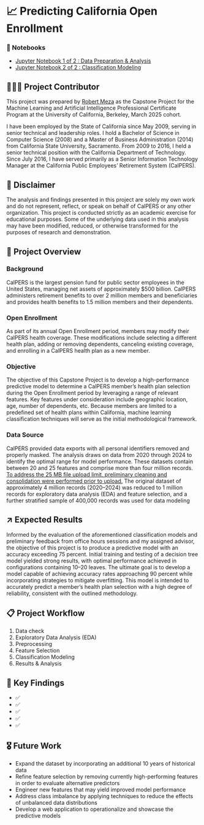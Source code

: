 # 📈 Predicting California Open Enrollment

### 📖 Notebooks
- [Jupyter Notebook 1 of 2 : Data Preparation & Analysis](capstone_1_of_2.ipynb)
- [Jupyter Notebook 2 of 2 : Classification Modeling](capstone_2_of_2.ipynb) 

## 🙋🏻‍♂️ Project Contributor
This project was prepared by  [Robert Meza](https://www.linkedin.com/in/robmeza/) as the Capstone Project for the Machine Learning and Artificial Intelligence Professional Certificate Program at the University of California, Berkeley, March 2025 cohort.

I have been employed by the State of California since May 2009, serving in senior technical and leadership roles. I hold a Bachelor of Science in Computer Science (2008) and a Master of Business Administration (2014) from California State University, Sacramento. From 2009 to 2016, I held a senior technical position with the California Department of Technology. Since July 2016, I have served primarily as a Senior Information Technology Manager at the California Public Employees’ Retirement System (CalPERS).

## 🚨 Disclaimer
The analysis and findings presented in this project are solely my own work and do not represent, reflect, or speak on behalf of CalPERS or any other organization. This project is conducted strictly as an academic exercise for educational purposes. Some of the underlying data used in this analysis may have been modified, reduced, or otherwise transformed for the purposes of research and demonstration.

## 📘 Project Overview

### Background
CalPERS is the largest pension fund for public sector employees in the United States, managing net assets of approximately $500 billion. CalPERS administers retirement benefits to over 2 million members and beneficiaries and provides health benefits to 1.5 million members and their dependents.

### Open Enrollment
As part of its annual Open Enrollment period, members may modify their CalPERS health coverage. These modifications include selecting a different health plan, adding or removing dependents, canceling existing coverage, and enrolling in a CalPERS health plan as a new member.

### Objective 
The objective of this Capstone Project is to develop a high-performance predictive model to determine a CalPERS member’s health plan selection during the Open Enrollment period by leveraging a range of relevant features. Key features under consideration include geographic location, age, number of dependents, etc. Because members are limited to a predefined set of health plans within California, machine learning classification techniques will serve as the initial methodological framework.

### Data Source
CalPERS provided data exports with all personal identifiers removed and properly masked. The analysis draws on data from 2020 through 2024 to identify the optimal range for model performance. These datasets contain between 20 and 25 features and comprise more than four million records. <ins>To address the 25 MB file upload limit, preliminary cleaning and consolidation were performed prior to upload.</ins> The original dataset of approximately 4 million records (2020–2024) was reduced to 1 million records for exploratory data analysis (EDA) and feature selection, and a further stratified sample of 400,000 records was used for data modeling

## ↗️ Expected Results

Informed by the evaluation of the aforementioned classification models and preliminary feedback from office hours sessions and my assigned advisor, the objective of this project is to produce a predictive model with an accuracy exceeding 75 percent. Initial training and testing of a decision tree model yielded strong results, with optimal performance achieved in configurations containing 10–20 leaves. The ultimate goal is to develop a model capable of achieving accuracy rates approaching 90 percent while incorporating strategies to mitigate overfitting. This model is intended to accurately predict a member’s health plan selection with a high degree of reliability, consistent with the outlined methodology.

##  📋 Project Workflow
1. Data check
2. Exploratory Data Analysis (EDA)
3. Preprocessing
4. Feature Selection
5. Classification Modeling 
7. Results & Analysis
   
## 📌 Key Findings
- ✅
- ✅
- ✅
- ✅
- ✅
  
## 🎖 Future Work
- Expand the dataset by incorporating an additional 10 years of historical data
- Refine feature selection by removing currently high-performing features in order to evaluate alternative predictors
- Engineer new features that may yield improved model performance
- Address class imbalance by applying techniques to reduce the effects of unbalanced data distributions
- Develop a web application to operationalize and showcase the predictive models
